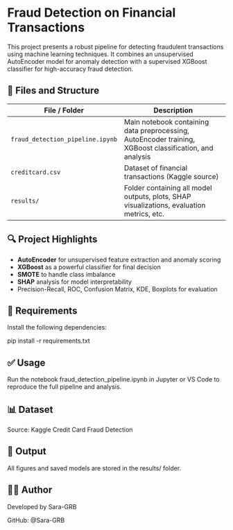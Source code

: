 # Fraud Detection on Financial Transactions

This project presents a robust pipeline for detecting fraudulent transactions using machine learning techniques. It combines an unsupervised AutoEncoder model for anomaly detection with a supervised XGBoost classifier for high-accuracy fraud detection.

## 📁 Files and Structure

| File / Folder | Description |
|---------------|-------------|
| `fraud_detection_pipeline.ipynb` | Main notebook containing data preprocessing, AutoEncoder training, XGBoost classification, and analysis |
| `creditcard.csv` | Dataset of financial transactions (Kaggle source) |
| `results/` | Folder containing all model outputs, plots, SHAP visualizations, evaluation metrics, etc. |

## 🔍 Project Highlights

- **AutoEncoder** for unsupervised feature extraction and anomaly scoring
- **XGBoost** as a powerful classifier for final decision
- **SMOTE** to handle class imbalance
- **SHAP** analysis for model interpretability
- Precision-Recall, ROC, Confusion Matrix, KDE, Boxplots for evaluation

## 🧪 Requirements

Install the following dependencies:

pip install -r requirements.txt


## ✅ Usage

Run the notebook fraud_detection_pipeline.ipynb in Jupyter or VS Code to reproduce the full pipeline and analysis.

## 📊 Dataset

Source: Kaggle Credit Card Fraud Detection

## 📁 Output

All figures and saved models are stored in the results/ folder.

## 👨‍💻 Author
Developed by Sara-GRB

GitHub: @Sara-GRB